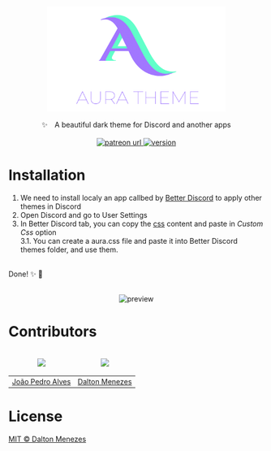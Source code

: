 <p align="center">
  <img src="https://github.com/daltonmenezes/assets/blob/master/images/aura-theme/new-heading.png?raw=true" alt="Aura Theme" width="70%" />
</p>

<p align="center">
✨ A beautiful dark theme for Discord and another apps
  <br><br>

  <!-- Patreon -->
  <a href="https://www.patreon.com/daltonmenezes">
    <img alt="patreon url" src="https://img.shields.io/badge/support%20on-patreon-1C1E26?style=for-the-badge&labelColor=1C1E26&color=61ffca">
  </a>

  <!-- version -->
  <a href="#">
    <img alt="version" src="https://img.shields.io/badge/version%20-v1.0.0-1C1E26?style=for-the-badge&labelColor=1C1E26&color=61ffca">
  </a>
</p>



# Installation

1. We need to install localy an app callbed by [Better Discord](https://betterdiscord.app) to apply other themes in Discord
2. Open Discord and go to User Settings
3. In Better Discord tab, you can copy the [css](./aura.css) content and paste in _Custom Css_ option <br>
   3.1. You can create a aura.css file and paste it into Better Discord themes folder, and use them.

<br/>
Done! ✨ 🎉
<br/>
<br/>

<p align="center">
  <img alt="preview" src="https://user-images.githubusercontent.com/1149845/243126475-e7584b9b-baaa-4e53-855d-7e573095aa93.png" />
</p>

# Contributors

<table>
  <thead>
    <tr>
      <td valign="bottom"><p align="center">
        <a href="https://github.com/eulixir">
          <img src="https://github.com/eulixir.png?size=100" align="center" />
        </a>
      </p></td>
      <td valign="bottom"><p align="center">
  <a href="https://github.com/daltonmenezes">
    <img src="https://github.com/daltonmenezes.png?size=100" align="center" />
  </a>
</p></td>
    </tr>
  </thead>

  <tbody>
    <tr>
      <td><a href="https://github.com/eulixir">João Pedro Alves</a></td>
      <td><a href="https://github.com/daltonmenezes">Dalton Menezes</a></td>
    </tr>
  </tbody>
</table>

# License
[MIT © Dalton Menezes](https://github.com/daltonmenezes/aura-theme/blob/main/LICENSE)
